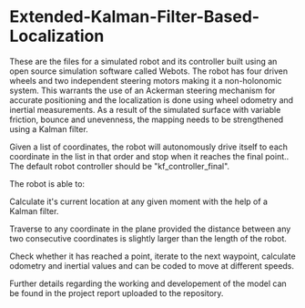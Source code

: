 # Extended-Kalman-Filter-Based-Localization
These are the files for a simulated robot and its controller built using an open source simulation software called Webots. The robot has four driven wheels and two independent steering motors making it a non-holonomic system. This warrants the use of an Ackerman steering mechanism for accurate positioning and the localization is done using wheel odometry and inertial measurements. As a result of the simulated surface with variable friction, bounce and unevenness, the mapping needs to be strengthened using a Kalman filter.

Given a list of coordinates, the robot will autonomously drive itself to each coordinate in the list in that order and stop when it reaches the final point.. The default robot controller should be "kf_controller_final".

The robot is able to:

Calculate it's current location at any given moment with the help of a Kalman filter.

Traverse to any coordinate in the plane provided the distance between any two consecutive coordinates is slightly larger than the length of the robot.

Check whether it has reached a point, iterate to the next waypoint, calculate odometry and inertial values and can be coded to move at different speeds.

Further details regarding the working and developement of the model can be found in the project report uploaded to the repository.
